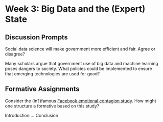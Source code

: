 # Week 3: Big Data and the (Expert) State

## Discussion Prompts

Social data science will make government more efficient and fair. Agree or disagree?

Many scholars argue that government use of big data and machine learning poses dangers to society. What policies could be implemented to ensure that emerging technologies are used for good?

## Formative Assignments

Consider the (in?)famous [Facebook emotional contagion study](http://www.pnas.org/content/111/24/8788). How might one structure a formative based on this study?

Introduction
...
Conclusion